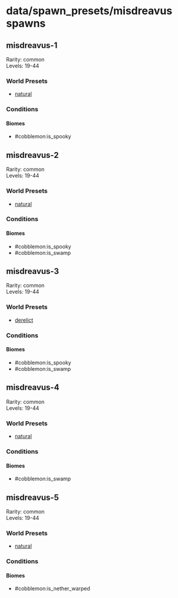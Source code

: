 # data/spawn_presets/misdreavus spawns  
  
## misdreavus-1  
Rarity: common  
Levels: 19-44  
  
### World Presets  
* [natural](/data/world_presets/natural.md)  
  
### Conditions  
  
#### Biomes  
  * #cobblemon:is_spooky
  
  
## misdreavus-2  
Rarity: common  
Levels: 19-44  
  
### World Presets  
* [natural](/data/world_presets/natural.md)  
  
### Conditions  
  
#### Biomes  
  * #cobblemon:is_spooky
  * #cobblemon:is_swamp
  
  
## misdreavus-3  
Rarity: common  
Levels: 19-44  
  
### World Presets  
* [derelict](/data/world_presets/derelict.md)  
  
### Conditions  
  
#### Biomes  
  * #cobblemon:is_spooky
  * #cobblemon:is_swamp
  
  
## misdreavus-4  
Rarity: common  
Levels: 19-44  
  
### World Presets  
* [natural](/data/world_presets/natural.md)  
  
### Conditions  
  
#### Biomes  
  * #cobblemon:is_swamp
  
  
## misdreavus-5  
Rarity: common  
Levels: 19-44  
  
### World Presets  
* [natural](/data/world_presets/natural.md)  
  
### Conditions  
  
#### Biomes  
  * #cobblemon:is_nether_warped
  
